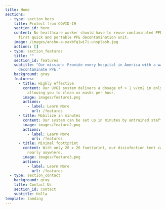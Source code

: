 ```yaml
---
title: Home
sections:
  - type: section_hero
    title: Protect from COVID-19
    section_id: hero
    content: No healthcare worker should have to reuse contaminated PPE. The world's
      first quick and portable PPE decontamination unit.
    image: /images/anshu-a-yaxbfq1wi7i-unsplash.jpg
    actions: []
  - type: section_features
    title: ""
    section_id: features
    subtitle: "Our mission: Provide every hospital in America with a way to
      decontaminate PPE."
    background: gray
    features:
      - title: Highly effective
        content: Our UVGI system delivers a dosage of > 1 v/cm2 in only xx minutes,
          allowing you to clean xx masks per hour.
        image: images/feature1.png
        actions:
          - label: Learn More
            url: /features
      - title: Mobilize in minutes
        content: Our system can be set up in minutes by untrained staff.
        image: images/feature2.png
        actions:
          - label: Learn More
            url: /features
      - title: Minimal foottprint
        content: With only 26 x 26 foottprint, our disinfection tent can be set up
          nearly anywhere.
        image: images/feature3.png
        actions:
          - label: Learn More
            url: /features
  - type: section_contact
    background: gray
    title: Contact Us
    section_id: contact
    subtitle: Holla
template: landing
---
```

